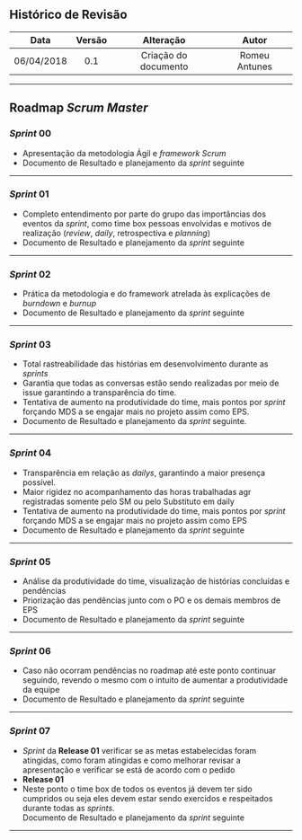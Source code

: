 ## Histórico de Revisão

|    Data    | Versão |                             Alteração                             |                    Autor                    |
|:----------:|:------:|:-----------------------------------------------------------------:|:-------------------------------------------:|
| 06/04/2018 |   0.1  | Criação do documento  |                Romeu Antunes                 |

---

## Roadmap _Scrum Master_

### _Sprint_ 00
- Apresentação da metodologia Ágil e _framework Scrum_
- Documento de Resultado e planejamento da _sprint_ seguinte

---

### _Sprint_ 01
- Completo entendimento por parte do grupo das importâncias dos eventos da _sprint_, como time box pessoas envolvidas e motivos de realização (_review_, _daily_, retrospectiva e _planning_)
- Documento de Resultado e planejamento da _sprint_ seguinte

---



### _Sprint_ 02
- Prática da metodologia e do framework atrelada às explicações de _burndown_  e _burnup_
- Documento de Resultado e planejamento da _sprint_ seguinte

 ---


### _Sprint_ 03
- Total rastreabilidade das histórias em desenvolvimento durante as _sprints_
- Garantia que todas as conversas estão sendo realizadas por meio de issue garantindo a transparência do time.
- Tentativa de aumento na produtividade do time, mais pontos por _sprint_ forçando MDS a se engajar mais no projeto assim como EPS.
- Documento de Resultado e planejamento da _sprint_ seguinte.

---


### _Sprint_ 04
- Transparência em relação as _dailys_, garantindo a maior presença possível.
- Maior rigidez no acompanhamento das horas trabalhadas agr registradas somente pelo SM ou pelo Substituto em daily
- Tentativa de aumento na produtividade do time, mais pontos por _sprint_ forçando MDS a se engajar mais no projeto assim como EPS
- Documento de Resultado e planejamento da _sprint_ seguinte

---


### _Sprint_ 05
- Análise da produtividade do time, visualização de histórias concluídas e pendências
- Priorização das pendências junto com o PO e os demais membros de EPS
- Documento de Resultado e planejamento da _sprint_ seguinte

---





### _Sprint_ 06
- Caso não ocorram pendências no roadmap até este ponto continuar seguindo, revendo o mesmo com o intuito de aumentar a produtividade da equipe
- Documento de Resultado e planejamento da _sprint_ seguinte

---


### _Sprint_ 07

- _Sprint_  da **Release 01** verificar se as metas estabelecidas foram atingidas, como foram atingidas e como melhorar revisar a apresentação e verificar se está de acordo com o pedido
- **Release 01**
- Neste ponto o time box de todos os eventos já devem ter sido cumpridos ou seja eles devem estar sendo exercidos e respeitados durante todas as _sprints_.  
Documento de Resultado e planejamento da _sprint_ seguinte

---
